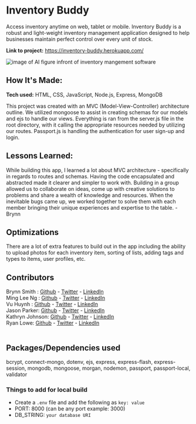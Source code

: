 # Inventory Buddy

Access inventory anytime on web, tablet or mobile. Inventory Buddy is a robust and light-weight inventory management application designed to help businesses maintain perfect control over every unit of stock.

**Link to project:**
https://inventory-buddy.herokuapp.com/

<img src='https://brynnsmith.com/images/InventoryBuddy.jpg' alt='image of AI figure infront of inventory mangement software'>

## How It's Made:

**Tech used:** HTML, CSS, JavaScript, Node.js, Express, MongoDB

This project was created with an MVC (Model-View-Controller) architecture outline. We utilized mongoose to assist in creating schemas for our models and ejs to handle our views. Everything is ran from the server.js file in the root directory, with it calling the appropriate resources needed by utilizing our routes. Passport.js is handling the authentication for user sign-up and login.

## Lessons Learned:

While building this app, I learned a lot about MVC architecture - specifically in regards to routes and schemas. Having the code encapsulated and abstracted made it clearer and simpler to work with. Building in a group allowed us to collaborate on ideas, come up with creative solutions to problems and share a wealth of knowledge and resources. When the inevitable bugs came up, we worked together to solve them with each member bringing their unique experiences and expertise to the table. - Brynn

## Optimizations

There are a lot of extra features to build out in the app including the ability to upload photos for each inventory item, sorting of lists, adding tags and types to items, user profiles, etc.

## Contributors

Brynn Smith : <a href="https://github.com/brynnsmith">Github</a> - <a href="https://twitter.com/BrynnSm1th">Twitter</a> - <a href="https://www.linkedin.com/in/brynnasmith/">LinkedIn</a><br>
Ming Lee Ng : <a href="https://github.com/redconOne">Github</a> - <a href="https://twitter.com/MingLeeNg1">Twitter</a> - <a href="https://www.linkedin.com/in/mingleeng/">LinkedIn</a><br>
Vu Huynh : <a href="https://github.com/vu5381">Github</a> - <a href="https://twitter.com/vuhuynh91609962">Twitter</a> - <a href="https://www.linkedin.com/in/vu-huynh-duy">LinkedIn</a><br>
Jason Parker: <a href="https://github.com/jparrker/">Github</a> - <a href="https://twitter.com/jasonkkparker">Twitter</a> - <a href="https://www.linkedin.com/in/jsonparker/">LinkedIn</a><br>
Kathryn Johnson: <a href="https://github.com/kathryncodes">Github</a> - <a href="https://twitter.com/kathryn_codes">Twitter</a> - <a href="https://www.linkedin.com/in/kathryncodes">LinkedIn</a><br>
Ryan Lowe: <a href="https://github.com/BlipOnNobodysRadar">Github</a> - <a href="https://twitter.com/Ryan_CodeBlip">Twitter</a> - <a href="https://www.linkedin.com/in/ryan-lowe-codeblip/">LinkedIn</a><br><br>

## Packages/Dependencies used

bcrypt, connect-mongo, dotenv, ejs, express, express-flash, express-session, mongodb, mongoose, morgan, nodemon, passport, passport-local, validator

### Things to add for local build

- Create a `.env` file and add the following as `key: value`
- PORT: 8000 (can be any port example: 3000)
- DB_STRING: `your database URI`
